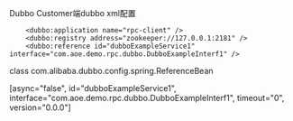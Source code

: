 Dubbo Customer端dubbo xml配置
```language
	<dubbo:application name="rpc-client" />
    <dubbo:registry address="zookeeper://127.0.0.1:2181" />
	<dubbo:reference id="dubboExampleService1" interface="com.aoe.demo.rpc.dubbo.DubboExampleInterf1" />
```
class com.alibaba.dubbo.config.spring.ReferenceBean

[async="false", id="dubboExampleService1", interface="com.aoe.demo.rpc.dubbo.DubboExampleInterf1", timeout="0", version="0.0.0"]

